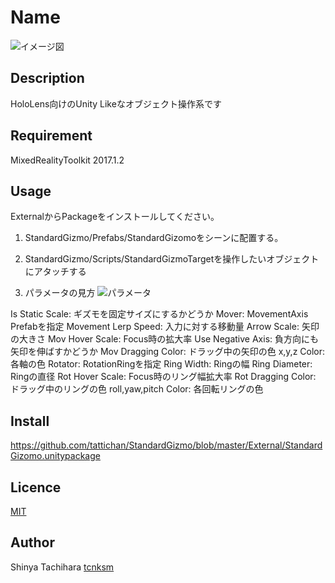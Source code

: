 Name
====

![イメージ図](https://user-images.githubusercontent.com/12431632/33119469-7909b084-cfb2-11e7-82f7-911623598cdd.png)

## Description
HoloLens向けのUnity Likeなオブジェクト操作系です

## Requirement
MixedRealityToolkit 2017.1.2

## Usage
ExternalからPackageをインストールしてください。

1. StandardGizmo/Prefabs/StandardGizomoをシーンに配置する。

2. StandardGizmo/Scripts/StandardGizmoTargetを操作したいオブジェクトにアタッチする

3. パラメータの見方
![パラメータ](https://user-images.githubusercontent.com/12431632/33119067-2e6d4f1e-cfb1-11e7-8b37-60fdb2aa548c.png)

Is Static Scale: ギズモを固定サイズにするかどうか
Mover: MovementAxis Prefabを指定
Movement Lerp Speed: 入力に対する移動量
Arrow Scale: 矢印の大きさ
Mov Hover Scale: Focus時の拡大率
Use Negative Axis: 負方向にも矢印を伸ばすかどうか
Mov Dragging Color: ドラッグ中の矢印の色
x,y,z Color: 各軸の色
Rotator: RotationRingを指定
Ring Width: Ringの幅
Ring Diameter: Ringの直径
Rot Hover Scale: Focus時のリング幅拡大率
Rot Dragging Color: ドラッグ中のリングの色
roll,yaw,pitch Color: 各回転リングの色

## Install
https://github.com/tattichan/StandardGizmo/blob/master/External/StandardGizomo.unitypackage

## Licence
[MIT](https://github.com/tcnksm/tool/blob/master/LICENCE)

## Author
Shinya Tachihara
[tcnksm](https://github.com/tcnksm)
